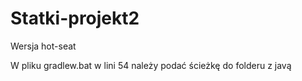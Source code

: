 # Statki-projekt2
Wersja hot-seat

W pliku gradlew.bat w lini 54 należy podać ścieżkę do folderu z javą
